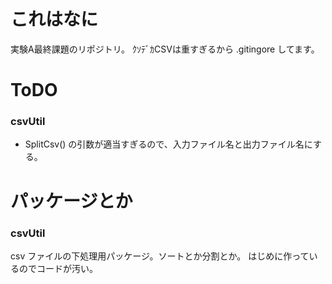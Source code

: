 # これはなに
実験A最終課題のリポジトリ。
ｸｿﾃﾞｶCSVは重すぎるから .gitingore してます。

# ToDO
### csvUtil
* SplitCsv() の引数が適当すぎるので、入力ファイル名と出力ファイル名にする。

# パッケージとか
### csvUtil
csv ファイルの下処理用パッケージ。ソートとか分割とか。
はじめに作っているのでコードが汚い。